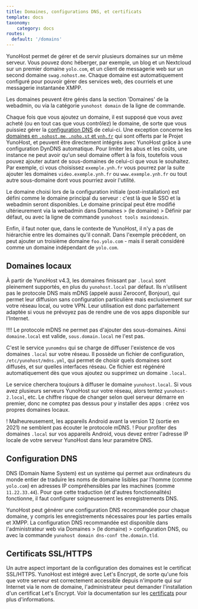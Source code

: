 ```yaml
---
title: Domaines, configurations DNS, et certificats
template: docs
taxonomy:
    category: docs
routes:
  default: '/domains'
---
```


YunoHost permet de gérer et de servir plusieurs domaines sur un même serveur. Vous pouvez donc héberger, par exemple, un blog et un Nextcloud sur un premier domaine `yolo.com`, et un client de messagerie web sur un second domaine `swag.nohost.me`. Chaque domaine est automatiquement configuré pour pouvoir gérer des services web, des courriels et une messagerie instantanée XMPP.

Les domaines peuvent être gérés dans la section 'Domaines' de la webadmin, ou via la catégorie `yunohost domain` de la ligne de commande.

Chaque fois que vous ajoutez un domaine, il est supposé que vous avez acheté (ou en tout cas que vous contrôlez) le domaine, de sorte que vous puissiez gérer la [configuration DNS](/dns_config) de celui-ci. Une exception concerne les [domaines en `.nohost.me`, `.noho.st` et `ynh.fr`](/dns_nohost_me) qui sont offerts par le Projet YunoHost, et peuvent être directement intégrés avec YunoHost grâce à une configuration DynDNS automatique. Pour limiter les abus et les coûts, une instance ne peut avoir qu'un seul domaine offert à la fois, toutefois vous pouvez ajouter autant de sous-domaines de celui-ci que vous le souhaitez. Par exemple, ci vous choisissez `exemple.ynh.fr` vous pourrez par la suite ajouter les domaines `video.exemple.ynh.fr` ou `www.exemple.ynh.fr` ou tout autre sous-domaine dont vous pourriez avoir l'utilité.

Le domaine choisi lors de la configuration initiale (post-installation) est défini comme le domaine principal du serveur : c'est là que le SSO et la webadmin seront disponibles. Le domaine principal peut être modifié ultérieurement via la webadmin dans Domaines > (le domaine) > Définir par défaut, ou avec la ligne de commande `yunohost tools maindomain`.

Enfin, il faut noter que, dans le contexte de YunoHost, il n'y a pas de hiérarchie entre les domaines qu'il connaît. Dans l'exemple précédent, on peut ajouter un troisième domaine `foo.yolo.com` - mais il serait considéré comme un domaine indépendant de `yolo.com`.

## Domaines locaux

À partir de YunoHost v4.3, les domaines finissant par `.local` sont pleinement supportés, en plus du `yunohost.local` par défaut.
Ils n'utilisent pas le protocole DNS mais mDNS (appelé aussi Zeroconf, Bonjour), qui permet leur diffusion sans configuration particulière mais exclusivement sur votre réseau local, ou votre VPN.
Leur utilisation est donc parfaitement adaptée si vous ne prévoyez pas de rendre une de vos apps disponible sur l'Internet.

!!!! Le protocole mDNS ne permet pas d'ajouter des sous-domaines. Ainsi `domaine.local` est valide, `sous.domain.local` ne l'est pas.

C'est le service `yunomdns` qui se charge de diffuser l'existence de vos domaines `.local` sur votre réseau.
Il possède un fichier de configuration, `/etc/yunohost/mdns.yml`, qui permet de choisir quels domaines sont diffusés, et sur quelles interfaces réseau.
Ce fichier est régénéré automatiquement dès que vous ajoutez ou supprimez un domaine `.local`.

Le service cherchera toujours à diffuser le domaine `yunohost.local`. Si vous avez plusieurs serveurs YunoHost sur votre réseau, alors tentez `yunohost-2.local`, etc.
Le chiffre risque de changer selon quel serveur démarre en premier, donc ne comptez pas dessus pour y installer des apps : créez vos propres domaines locaux.

! Malheureusement, les appareils Android avant la version 12 (sortie en 2021) ne semblent pas écouter le protocole mDNS.
! Pour profiter des domaines `.local` sur vos appareils Android, vous devez entrer l'adresse IP locale de votre serveur YunoHost dans leur paramètre DNS.

## Configuration DNS

DNS (Domain Name System) est un système qui permet aux ordinateurs du monde entier de traduire les noms de domaine lisibles par l'homme (comme `yolo.com`) en adresses IP compréhensibles par les machines (comme `11.22.33.44`). Pour que cette traduction (et d'autres fonctionnalités) fonctionne, il faut configurer soigneusement les enregistrements DNS. 

YunoHost peut générer une configuration DNS recommandée pour chaque domaine, y compris les enregistrements nécessaires pour les parties emails et XMPP. La configuration DNS recommandée est disponible dans l'administrateur web via Domaines > (le domaine) > configuration DNS, ou avec la commande `yunohost domain dns-conf the.domain.tld`.

## Certificats SSL/HTTPS

Un autre aspect important de la configuration des domaines est le certificat SSL/HTTPS. YunoHost est intégré avec Let's Encrypt, de sorte qu'une fois que votre serveur est correctement accessible depuis n'importe qui sur Internet via le nom de domaine, l'administrateur peut demander l'installation d'un certificat Let's Encrypt. Voir la documentation sur les [certificats](/certificate) pour plus d'informations.
